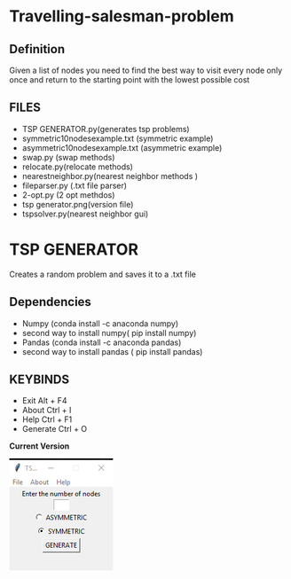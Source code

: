 # Travelling-salesman-problem

## Definition
Given a list of nodes you need to find the best way to visit every node only once and return to the starting point with the lowest possible cost

## FILES
<ul>
    <li> TSP GENERATOR.py(generates tsp problems) </li>
    <li> symmetric10nodesexample.txt (symmetric example) </li>
    <li> asymmetric10nodesexample.txt (asymmetric example) </li>
    <li> swap.py (swap methods) </li>
    <li> relocate.py(relocate methods) </li>
    <li> nearestneighbor.py(nearest neighbor methods ) </li>
    <li> fileparser.py (.txt file parser) </li>
    <li> 2-opt.py (2 opt methdos) </li>
    <li> tsp generator.png(version file) </li>
    <li> tspsolver.py(nearest neighbor gui) </li>
</ul>

# TSP GENERATOR 

Creates a random problem and saves it to a .txt file


## Dependencies

 <ul>
  <li> Numpy (conda install -c anaconda numpy) </li>
  <li> second way to install numpy( pip install numpy) </li>
  <li> Pandas (conda install -c anaconda pandas) </li>
  <li> second way to install pandas ( pip install pandas) </li>
</ul>

## KEYBINDS 

<ul>
<li> Exit Alt + F4 </li>
<li> About Ctrl + I </li>
<li> Help Ctrl + F1 </li>
<li> Generate Ctrl + O </li>
</ul>

**Current Version**

<p><img src ="tsp generator.png" title = "TSP Generator Version"/> </p>